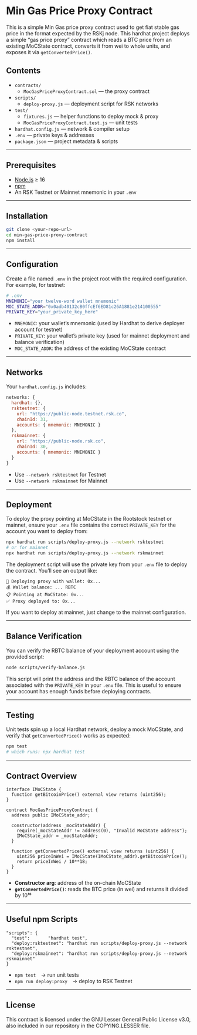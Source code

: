 # Min Gas Price Proxy Contract

This is a simple Min Gas price proxy contract used to get fiat stable gas price in the format expected by the RSKj node. This hardhat project deploys a simple “gas price proxy” contract which reads a BTC price from an existing MoCState contract, converts it from wei to whole units, and exposes it via `getConvertedPrice()`.

## Contents

- `contracts/`
  - `MocGasPriceProxyContract.sol` — the proxy contract
- `scripts/`
  - `deploy-proxy.js` — deployment script for RSK networks
- `test/`
  - `fixtures.js` — helper functions to deploy mock & proxy
  - `MocGasPriceProxyContract.test.js` — unit tests
- `hardhat.config.js` — network & compiler setup
- `.env` — private keys & addresses
- `package.json` — project metadata & scripts

---

## Prerequisites

- [Node.js](https://nodejs.org/) ≥ 16  
- [npm](https://www.npmjs.com/)  
- An RSK Testnet or Mainnet mnemonic in your `.env`

---

## Installation

```bash
git clone <your-repo-url>
cd min-gas-price-proxy-contract
npm install
```

---

## Configuration

Create a file named `.env` in the project root with the required configuration. For example, for testnet:
```bash
# .env
MNEMONIC="your twelve-word wallet mnemonic"
MOC_STATE_ADDR="0x0adb40132cB0ffcEf6ED81c26A1881e214100555"
PRIVATE_KEY="your_private_key_here"
```

- `MNEMONIC`: your wallet’s mnemonic (used by Hardhat to derive deployer account for testnet)
- `PRIVATE_KEY`: your wallet’s private key (used for mainnet deployment and balance verification)
- `MOC_STATE_ADDR`: the address of the existing MoCState contract

---

## Networks

Your `hardhat.config.js` includes:

```js
networks: {
  hardhat: {},
  rsktestnet: {
    url: "https://public-node.testnet.rsk.co",
    chainId: 31,
    accounts: { mnemonic: MNEMONIC }
  },
  rskmainnet: {
    url: "https://public-node.rsk.co",
    chainId: 30,
    accounts: { mnemonic: MNEMONIC }
  }
}
```

- Use `--network rsktestnet` for Testnet  
- Use `--network rskmainnet` for Mainnet

---

## Deployment

To deploy the proxy pointing at MoCState in the Rootstock testnet or mainnet, ensure your `.env` file contains the correct `PRIVATE_KEY` for the account you want to deploy from:

```bash
npx hardhat run scripts/deploy-proxy.js --network rsktestnet
# or for mainnet
npx hardhat run scripts/deploy-proxy.js --network rskmainnet
```

The deployment script will use the private key from your `.env` file to deploy the contract. You’ll see an output like:

```
🚀 Deploying proxy with wallet: 0x...
💰 Wallet balance: ... RBTC
📋 Pointing at MoCState: 0x...
✅ Proxy deployed to: 0x...
```

If you want to deploy at mainnet, just change to the mainnet configuration.

---

## Balance Verification

You can verify the RBTC balance of your deployment account using the provided script:

```bash
node scripts/verify-balance.js
```

This script will print the address and the RBTC balance of the account associated with the `PRIVATE_KEY` in your `.env` file. This is useful to ensure your account has enough funds before deploying contracts.

---

## Testing

Unit tests spin up a local Hardhat network, deploy a mock MoCState, and verify that `getConvertedPrice()` works as expected:

```bash
npm test
# which runs: npx hardhat test
```

---

## Contract Overview

```solidity
interface IMoCState {
  function getBitcoinPrice() external view returns (uint256);
}

contract MocGasPriceProxyContract {
  address public IMoCState_addr;

  constructor(address _mocStateAddr) {
    require(_mocStateAddr != address(0), "Invalid MoCState address");
    IMoCState_addr = _mocStateAddr;
  }

  function getConvertedPrice() external view returns (uint256) {
    uint256 priceInWei = IMoCState(IMoCState_addr).getBitcoinPrice();
    return priceInWei / 10**18;
  }
}
```

- **Constructor arg**: address of the on-chain MoCState
- **`getConvertedPrice()`**: reads the BTC price (in wei) and returns it divided by 10¹⁸

---

## Useful npm Scripts

```jsonc
"scripts": {
  "test":       "hardhat test",
  "deploy:rsktestnet": "hardhat run scripts/deploy-proxy.js --network rsktestnet",
  "deploy:rskmainnet": "hardhat run scripts/deploy-proxy.js --network rskmainnet"
}
```

- `npm test` → run unit tests  
- `npm run deploy:proxy` → deploy to RSK Testnet  

---

## License

This contract is licensed under the GNU Lesser General Public License v3.0, also included in our repository in the COPYING.LESSER file.
